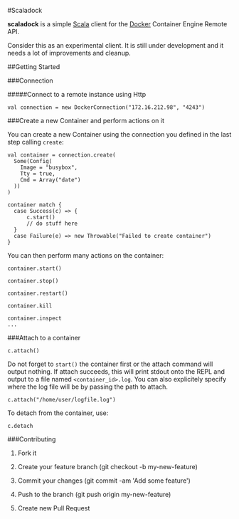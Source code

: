 #Scaladock

**scaladock** is a simple [Scala](http://www.scala-lang.org) client for the [Docker](http://www.docker.io) Container Engine Remote API.

Consider this as an experimental client. It is still under development and it needs a lot of improvements and cleanup.

##Getting Started

###Connection

#####Connect to a remote instance using Http

	val connection = new DockerConnection("172.16.212.98", "4243")

###Create a new Container and perform actions on it

You can create a new Container using the connection you defined in the last step calling `create`:

	val container = connection.create(
      Some(Config(
        Image = "busybox",
    	Tty = true,
    	Cmd = Array("date")
      ))
	)
	
	container match {
	  case Success(c) => {
		  c.start()
		  // do stuff here
	  }
	  case Failure(e) => new Throwable("Failed to create container")
	}

You can then perform many actions on the container:

	container.start()
	
	container.stop()
	
	container.restart()
	
	container.kill
	
	container.inspect
	...

###Attach to a container

	c.attach()

Do not forget to `start()` the container first or the attach command will output nothing. If attach succeeds, this will print stdout onto the REPL and output to a file named `<container_id>.log`. You can also explicitely specify where the log file will be by passing the path to attach.

	c.attach("/home/user/logfile.log")

To detach from the container, use:

	c.detach

###Contributing

1. Fork it

2. Create your feature branch (git checkout -b my-new-feature)

3. Commit your changes (git commit -am 'Add some feature')

4. Push to the branch (git push origin my-new-feature)

5. Create new Pull Request